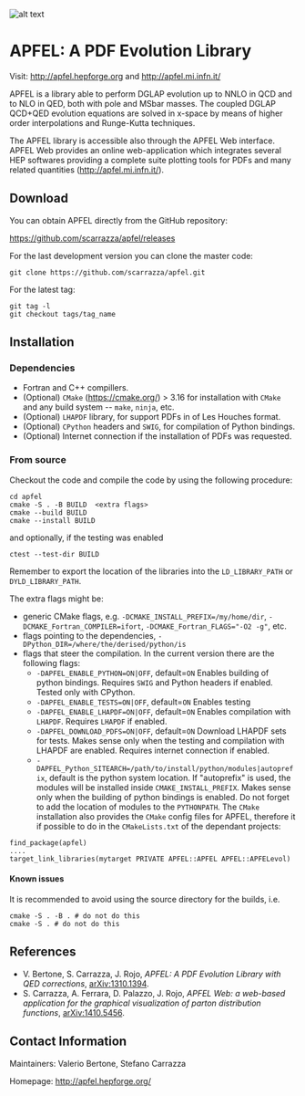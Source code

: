 ![alt text](https://github.com/scarrazza/apfel/raw/master/resources/logoapfel.png "Logo APFEL")

# APFEL: A PDF Evolution Library

Visit: http://apfel.hepforge.org and http://apfel.mi.infn.it/

APFEL is a library able to perform DGLAP evolution up to NNLO in QCD
and to NLO in QED, both with pole and MSbar masses. The coupled DGLAP
QCD+QED evolution equations are solved in x-space by means of higher
order interpolations and Runge-Kutta techniques.

The APFEL library is accessible also through the APFEL Web
interface. APFEL Web provides an online web-application which
integrates several HEP softwares providing a complete suite plotting
tools for PDFs and many related quantities (http://apfel.mi.infn.it/).

## Download

You can obtain APFEL directly from the GitHub repository:

https://github.com/scarrazza/apfel/releases

For the last development version you can clone the master code:

```Shell
git clone https://github.com/scarrazza/apfel.git
```

For the latest tag:

```Shell
git tag -l
git checkout tags/tag_name
```

## Installation

### Dependencies

- Fortran and C++ compillers.
- (Optional) `CMake` (https://cmake.org/) > 3.16 for installation with `CMake` and any build system -- `make`, `ninja`, etc.
- (Optional) `LHAPDF` library, for support PDFs in of Les Houches format.
- (Optional) `CPython` headers and `SWIG`, for compilation of Python bindings.
- (Optional) Internet connection if the installation of PDFs was requested.

### From source

Checkout the code and compile the code by using the
following procedure:

```Shell
cd apfel
cmake -S . -B BUILD  <extra flags>
cmake --build BUILD
cmake --install BUILD
```

and optionally, if the testing was enabled

```Shell
ctest --test-dir BUILD
```

Remember to export the location of the libraries into the `LD_LIBRARY_PATH` or `DYLD_LIBRARY_PATH`.

The extra flags might be:

- generic CMake flags, e.g. `-DCMAKE_INSTALL_PREFIX=/my/home/dir`, `-DCMAKE_Fortran_COMPILER=ifort`, `-DCMAKE_Fortran_FLAGS="-O2 -g"`, etc.
- flags pointing to the dependencies, `-DPython_DIR=/where/the/derised/python/is`
- flags that steer the compilation. In the current version there are the following flags:
  - `-DAPFEL_ENABLE_PYTHON=ON|OFF`, default=`ON` Enables building of python bindings. Requires `SWIG` and Python headers if enabled. Tested only with CPython.
  - `-DAPFEL_ENABLE_TESTS=ON|OFF`, default=`ON` Enables testing
  - `-DAPFEL_ENABLE_LHAPDF=ON|OFF`, default=`ON` Enables compilation with `LHAPDF`. Requires `LHAPDF` if enabled.
  - `-DAPFEL_DOWNLOAD_PDFS=ON|OFF`, default=`ON` Download LHAPDF sets for tests. Makes sense only when the testing and compilation with LHAPDF are enabled. Requires internet connection if enabled.
  - `-DAPFEL_Python_SITEARCH=/path/to/install/python/modules|autoprefix`, default is the python system location. If "autoprefix" is used, the modules will be installed inside
    `CMAKE_INSTALL_PREFIX`. Makes sense only when the building of python bindings is enabled. Do not forget to add the location of modules to the `PYTHONPATH`.
    The `CMake` installation also provides the `CMake` config files for APFEL, therefore it if possible to
    do in the `CMakeLists.txt` of the dependant projects:

```Shell
find_package(apfel)
....
target_link_libraries(mytarget PRIVATE APFEL::APFEL APFEL::APFELevol)

```

#### Known issues

It is recommended to avoid using the source directory for the builds, i.e.

```Shell
cmake -S . -B . # do not do this
cmake -S . # do not do this
```

## References

- V. Bertone, S. Carrazza, J. Rojo, _APFEL: A PDF Evolution Library with QED corrections_, [arXiv:1310.1394](http://arxiv.org/abs/arXiv:1310.1394).
- S. Carrazza, A. Ferrara, D. Palazzo, J. Rojo, _APFEL Web: a web-based application for the graphical visualization of parton distribution functions_, [arXiv:1410.5456](http://arxiv.org/abs/1410.5456).

## Contact Information

Maintainers: Valerio Bertone, Stefano Carrazza

Homepage: http://apfel.hepforge.org/
